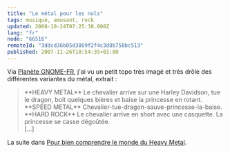 ```yaml
---
title: "Le métal pour les nuls"
tags: musique, amusant, rock
updated: 2008-10-24T07:25:30.000Z
lang: "fr"
node: "66516"
remoteId: "3ddcd36b05d3869f2f4c3d8b750bc513"
published: 2007-11-26T18:54:35+01:00
---
```


Via [Planète GNOME-FR](http://planet.gnomefr.org/), j'ai vu un petit topo très imagé et très drôle des différentes variantes du métal, extrait :

<blockquote>
**HEAVY METAL** Le chevalier arrive sur une Harley Davidson, tue le dragon, boit quelques bières et baise la princesse en rotant.
<br />
**SPEED METAL** Chevalier-tue-dragon-sauve-princesse-la-baise.
<br />
**HARD ROCK** Le chevalier arrive en short avec une casquette. La princesse se casse dégoûtée.
<br />
[...]
</blockquote>


La suite dans [Pour bien comprendre le monde du Heavy Metal](http://alphonso.dyndns.org/blog/?p=106).

